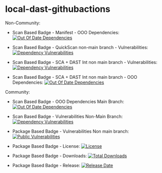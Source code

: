 # local-dast-githubactions



Non-Community:
- Scan Based Badge - Manifest - OOO Dependencies: [![Out Of Date Dependencies](https://img.shields.io/endpoint?url=https%3A%2F%2Fapi-hooks.soos.io%2Fapi%2Fshieldsio-badges%3FbadgeType%3DOutOfDateDependencies%26pid%3Dsgkcp4x10)](https://app.soos.io)

- Scan Based Badge - QuickScan non-main branch - Vulnerabilities: [![Dependency Vulnerabilities](https://img.shields.io/endpoint?url=https%3A%2F%2Fapi-hooks.soos.io%2Fapi%2Fshieldsio-badges%3FbadgeType%3DDependencyVulnerabilities%26pid%3D5u2hfztce)](https://app.soos.io)

- Scan Based Badge - SCA + DAST Int non main branch - Vulnerabilities: [![Dependency Vulnerabilities](https://img.shields.io/endpoint?url=https%3A%2F%2Fapi-hooks.soos.io%2Fapi%2Fshieldsio-badges%3FbadgeType%3DDependencyVulnerabilities%26pid%3D0evk6envv)](https://app.soos.io)

- Scan Based Badge - SCA + DAST Int non main branch - OOO Dependencies: [![Out Of Date Dependencies](https://img.shields.io/endpoint?url=https%3A%2F%2Fapi-hooks.soos.io%2Fapi%2Fshieldsio-badges%3FbadgeType%3DOutOfDateDependencies%26pid%3D0evk6envv)](https://app.soos.io)

Community:

- Scan Based Badge - OOO Dependencies Main Branch: [![Out Of Date Dependencies](https://img.shields.io/endpoint?url=https%3A%2F%2Fapi-hooks.soos.io%2Fapi%2Fshieldsio-badges%3FbadgeType%3DOutOfDateDependencies%26pid%3Dc5wiqvd1p)](https://app.soos.io)

- Scan Based Badge - Vulnerabilities Non-Main Branch: [![Dependency Vulnerabilities](https://img.shields.io/endpoint?url=https%3A%2F%2Fapi-hooks.soos.io%2Fapi%2Fshieldsio-badges%3FbadgeType%3DDependencyVulnerabilities%26pid%3D2x5z06cev)](https://app.soos.io)

- Package Based Badge - Vulnerabilities Non main branch: [![Public Vulnerabilities](https://img.shields.io/endpoint?url=https%3A%2F%2Fapi-hooks.soos.io%2Fapi%2Fshieldsio-badges%3FbadgeType%3DVulnerabilities%26pid%3D3rys89oj2%26packageVersion%3Dlatest-stable)](https://app.soos.io/research/packages/NPM/@soos-io/sample-project)

- Package Based Badge - License: [![License](https://img.shields.io/endpoint?url=https%3A%2F%2Fapi-hooks.soos.io%2Fapi%2Fshieldsio-badges%3FbadgeType%3DLicense%26pid%3Dgcjrlo7d6%26packageVersion%3Dlatest-stable)](https://app.soos.io/research/packages/Php/soos/sample-project)

- Package Based Badge - Downloads: [![Total Downloads](https://img.shields.io/endpoint?url=https%3A%2F%2Fapi-hooks.soos.io%2Fapi%2Fshieldsio-badges%3FbadgeType%3DDownloads%26pid%3Dmytiuwg4y%26packageVersion%3Dlatest-stable)](https://app.soos.io/research/packages/Go/github.com/soos-io%2Fsample-project-go)

- Package Based Badge - Release: [![Release Date](https://img.shields.io/endpoint?url=https%3A%2F%2Fapi-hooks.soos.io%2Fapi%2Fshieldsio-badges%3FbadgeType%3DReleaseDate%26pid%3De5pvc67hk%26packageVersion%3Dlatest-stable)](https://app.soos.io/research/packages/NuGet/-/Soos.SampleProject)

